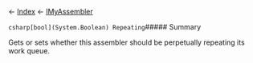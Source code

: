 ← [Index](Api-Index) ← [IMyAssembler](Sandbox.ModAPI.Ingame.IMyAssembler)

```csharp[bool](System.Boolean) Repeating```##### Summary

Gets or sets whether this assembler should be perpetually repeating its work queue.

